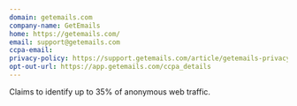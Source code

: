 ```yaml
---
domain: getemails.com
company-name: GetEmails
home: https://getemails.com/
email: support@getemails.com
ccpa-email:
privacy-policy: https://support.getemails.com/article/getemails-privacy-policy/
opt-out-url: https://app.getemails.com/ccpa_details
---
```


Claims to identify up to 35% of anonymous web traffic.


